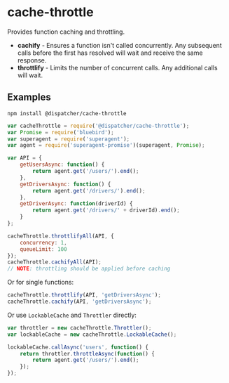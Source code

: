 # cache-throttle
Provides function caching and throttling.

- **cachify** - Ensures a function isn't called concurrently. Any subsequent calls before the first has resolved will wait and receive the same response.
- **throttlify** - Limits the number of concurrent calls. Any additional calls will wait.

## Examples
```
npm install @dispatcher/cache-throttle
```
```javascript
var cacheThrottle = require('@dispatcher/cache-throttle');
var Promise = require('bluebird');
var superagent = require('superagent');
var agent = require('superagent-promise')(superagent, Promise);

var API = {
	getUsersAsync: function() { 
		return agent.get('/users/').end();
	},
	getDriversAsync: function() {
		return agent.get('/drivers/').end();
	},
	getDriverAsync: function(driverId) {
		return agent.get('/drivers/' + driverId).end();
	}
};

cacheThrottle.throttlifyAll(API, {
	concurrency: 1,
	queueLimit: 100
});
cacheThrottle.cachifyAll(API);
// NOTE: throttling should be applied before caching
```
Or for single functions:
```javascript
cacheThrottle.throttlify(API, 'getDriversAsync');
cacheThrottle.cachify(API, 'getDriversAsync');
```
Or use `LockableCache` and `Throttler` directly:
```javascript
var throttler = new cacheThrottle.Throttler();
var lockableCache = new cacheThrottle.LockableCache();

lockableCache.callAsync('users', function() {
	return throttler.throttleAsync(function() {
		return agent.get('/users/').end();
	});
});
```
